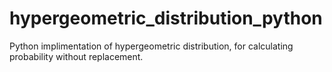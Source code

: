# hypergeometric_distribution_python
Python implimentation of hypergeometric distribution, for calculating probability without replacement. 
